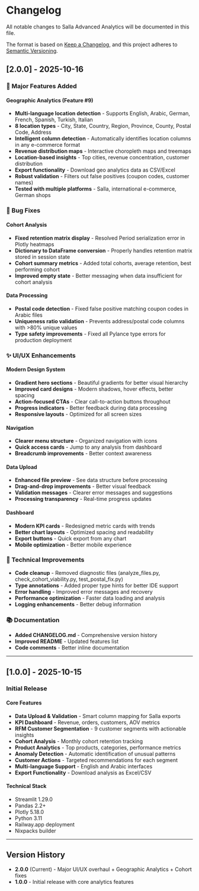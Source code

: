 # Changelog

All notable changes to Salla Advanced Analytics will be documented in this file.

The format is based on [Keep a Changelog](https://keepachangelog.com/en/1.0.0/),
and this project adheres to [Semantic Versioning](https://semver.org/spec/v2.0.0.html).

## [2.0.0] - 2025-10-16

### 🎉 Major Features Added

#### Geographic Analytics (Feature #9)
- **Multi-language location detection** - Supports English, Arabic, German, French, Spanish, Turkish, Italian
- **8 location types** - City, State, Country, Region, Province, County, Postal Code, Address
- **Intelligent column detection** - Automatically identifies location columns in any e-commerce format
- **Revenue distribution maps** - Interactive choropleth maps and treemaps
- **Location-based insights** - Top cities, revenue concentration, customer distribution
- **Export functionality** - Download geo analytics data as CSV/Excel
- **Robust validation** - Filters out false positives (coupon codes, customer names)
- **Tested with multiple platforms** - Salla, international e-commerce, German shops

### 🐛 Bug Fixes

#### Cohort Analysis
- **Fixed retention matrix display** - Resolved Period serialization error in Plotly heatmaps
- **Dictionary to DataFrame conversion** - Properly handles retention matrix stored in session state
- **Cohort summary metrics** - Added total cohorts, average retention, best performing cohort
- **Improved empty state** - Better messaging when data insufficient for cohort analysis

#### Data Processing
- **Postal code detection** - Fixed false positive matching coupon codes in Arabic files
- **Uniqueness ratio validation** - Prevents address/postal code columns with >80% unique values
- **Type safety improvements** - Fixed all Pylance type errors for production deployment

### ✨ UI/UX Enhancements

#### Modern Design System
- **Gradient hero sections** - Beautiful gradients for better visual hierarchy
- **Improved card designs** - Modern shadows, hover effects, better spacing
- **Action-focused CTAs** - Clear call-to-action buttons throughout
- **Progress indicators** - Better feedback during data processing
- **Responsive layouts** - Optimized for all screen sizes

#### Navigation
- **Clearer menu structure** - Organized navigation with icons
- **Quick access cards** - Jump to any analysis from dashboard
- **Breadcrumb improvements** - Better context awareness

#### Data Upload
- **Enhanced file preview** - See data structure before processing
- **Drag-and-drop improvements** - Better visual feedback
- **Validation messages** - Clearer error messages and suggestions
- **Processing transparency** - Real-time progress updates

#### Dashboard
- **Modern KPI cards** - Redesigned metric cards with trends
- **Better chart layouts** - Optimized spacing and readability
- **Export buttons** - Quick export from any chart
- **Mobile optimization** - Better mobile experience

### 🔧 Technical Improvements

- **Code cleanup** - Removed diagnostic files (analyze_files.py, check_cohort_viability.py, test_postal_fix.py)
- **Type annotations** - Added proper type hints for better IDE support
- **Error handling** - Improved error messages and recovery
- **Performance optimization** - Faster data loading and analysis
- **Logging enhancements** - Better debug information

### 📚 Documentation

- **Added CHANGELOG.md** - Comprehensive version history
- **Improved README** - Updated features list
- **Code comments** - Better inline documentation

---

## [1.0.0] - 2025-10-15

### Initial Release

#### Core Features
- **Data Upload & Validation** - Smart column mapping for Salla exports
- **KPI Dashboard** - Revenue, orders, customers, AOV metrics
- **RFM Customer Segmentation** - 9 customer segments with actionable insights
- **Cohort Analysis** - Monthly cohort retention tracking
- **Product Analytics** - Top products, categories, performance metrics
- **Anomaly Detection** - Automatic identification of unusual patterns
- **Customer Actions** - Targeted recommendations for each segment
- **Multi-language Support** - English and Arabic interfaces
- **Export Functionality** - Download analysis as Excel/CSV

#### Technical Stack
- Streamlit 1.29.0
- Pandas 2.2+
- Plotly 5.18.0
- Python 3.11
- Railway.app deployment
- Nixpacks builder

---

## Version History

- **2.0.0** (Current) - Major UI/UX overhaul + Geographic Analytics + Cohort fixes
- **1.0.0** - Initial release with core analytics features
